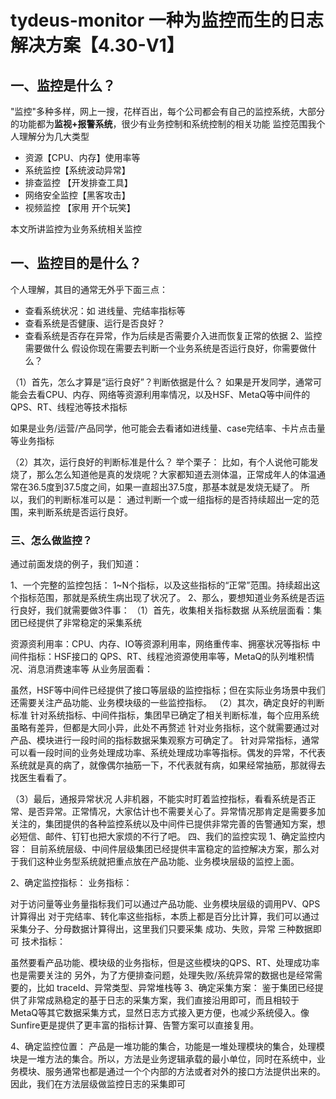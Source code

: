 # tydeus-monitor 一种为监控而生的日志解决方案【4.30-V1】 

## 一、监控是什么？

"监控"多种多样，网上一搜，花样百出，每个公司都会有自己的监控系统，大部分的功能都为**监视+报警系统**，很少有业务控制和系统控制的相关功能
监控范围我个人理解分为几大类型
* 资源【CPU、内存】使用率等
* 系统监控【系统波动异常】
* 排查监控 【开发排查工具】
* 网络安全监控【黑客攻击】
* 视频监控 【家用 开个玩笑】

本文所讲监控为业务系统相关监控

## 一、监控目的是什么？
个人理解，其目的通常无外乎下面三点：
* 查看系统状况：如 进线量、完结率指标等
* 查看系统是否健康、运行是否良好？
* 查看系统是否存在异常，作为后续是否需要介入进而恢复正常的依据
2、监控需要做什么
假设你现在需要去判断一个业务系统是否运行良好，你需要做什么？

（1）首先，怎么才算是“运行良好”？判断依据是什么？
如果是开发同学，通常可能会去看CPU、内存、网络等资源利用率情况，以及HSF、MetaQ等中间件的QPS、RT、线程池等技术指标

如果是业务/运营/产品同学，他可能会去看诸如进线量、case完结率、卡片点击量等业务指标

（2）其次，运行良好的判断标准是什么？
举个栗子：
比如，有个人说他可能发烧了，那么怎么知道他是真的发烧呢？大家都知道去测体温，正常成年人的体温通常在36.5度到37.5度之间，如果一直超出37.5度，那基本就是发烧无疑了。
所以，我们的判断标准可以是：
通过判断一个或一组指标的是否持续超出一定的范围，来判断系统是否运行良好。

### 三、怎么做监控？
通过前面发烧的例子，我们知道：

1、一个完整的监控包括：
1~N个指标，以及这些指标的“正常”范围。持续超出这个指标范围，那就是系统生病出现了状况了。
2、那么，要想知道业务系统是否运行良好，我们就需要做3件事：
（1）首先，收集相关指标数据
从系统层面看：集团已经提供了非常稳定的采集系统

资源资利用率：CPU、内存、IO等资源利用率，网络重传率、拥塞状况等指标
中间件指标：HSF接口的 QPS、RT、线程池资源使用率等，MetaQ的队列堆积情况、消息消费速率等
从业务层面看：

虽然，HSF等中间件已经提供了接口等层级的监控指标；但在实际业务场景中我们还需要关注产品功能、业务模块级的一些监控指标。
（2）其次，确定良好的判断标准
针对系统指标、中间件指标，集团早已确定了相关判断标准，每个应用系统虽略有差异，但都是大同小异，此处不再赘述
针对业务指标，这个就需要通过对产品、模块进行一段时间的指标数据采集观察方可确定了。
针对异常指标，通常可以看一段时间的业务处理成功率、系统处理成功率等指标。偶发的异常，不代表系统就是真的病了，就像偶尔抽筋一下，不代表就有病，如果经常抽筋，那就得去找医生看看了。

（3）最后，通报异常状况
人非机器，不能实时盯着监控指标，看看系统是否正常、是否异常。正常情况，大家估计也不需要关心了。异常情况那肯定是需要多加关注的，集团提供的各种监控系统以及中间件已提供非常完善的告警通知方案，想必短信、邮件、钉钉也把大家烦的不行了吧。
四、我们的监控实现 
1、确定监控内容：
目前系统层级、中间件层级集团已经提供丰富稳定的监控解决方案，那么对于我们这种业务型系统就把重点放在产品功能、业务模块层级的监控上面。

2、确定监控指标：
业务指标：

对于访问量等业务量指标我们可以通过产品功能、业务模块层级的调用PV、QPS计算得出
对于完结率、转化率这些指标，本质上都是百分比计算，我们可以通过采集分子、分母数据计算得出，这里我们只要采集 成功、失败，异常 三种数据即可
技术指标：

虽然要看产品功能、模块级的业务指标，但是这些模块的QPS、RT、处理成功率也是需要关注的
另外，为了方便排查问题，处理失败/系统异常的数据也是经常需要的，比如 traceId、异常类型、异常堆栈等
3、确定采集方案：
鉴于集团已经提供了非常成熟稳定的基于日志的采集方案，我们直接沿用即可，而且相较于MetaQ等其它数据采集方式，显然日志方式接入更方便，也减少系统侵入。像Sunfire更是提供了更丰富的指标计算、告警方案可以直接复用。

4、确定监控位置：
产品是一堆功能的集合，功能是一堆处理模块的集合，处理模块是一堆方法的集合。所以，方法是业务逻辑承载的最小单位，同时在系统中，业务模块、服务通常也都是通过一个个内部的方法或者对外的接口方法提供出来的。因此，我们在方法层级做监控日志的采集即可